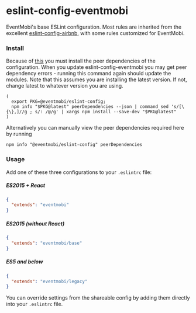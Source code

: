 # eslint-config-eventmobi
EventMobi's base ESLint configuration. Most rules are inherited from the excellent [eslint-config-airbnb](https://github.com/airbnb/javascript/tree/master/packages/eslint-config-airbnb), with some rules customized for EventMobi.

### Install

Because of [this](https://github.com/eslint/eslint/issues/3458) you must install the peer dependencies of the configuration. When you update eslint-config-eventmobi you may get peer dependency errors - running this command again should
update the modules. Note that this assumes you are installing the latest version. If not, change latest to whatever version you are using.

```shell
(
  export PKG=@eventmobi/eslint-config;
  npm info "$PKG@latest" peerDependencies --json | command sed 's/[\{\},]//g ; s/: /@/g' | xargs npm install --save-dev "$PKG@latest"
)
```

Alternatively you can manually view the peer dependencies required here by running

```shell
npm info "@eventmobi/eslint-config" peerDependencies
```

### Usage
Add one of these three configurations to your `.eslintrc` file:

##### ES2015 + React
```json
{
  "extends": "eventmobi"
}
```

##### ES2015 (without React)
```json
{
  "extends": "eventmobi/base"
}
```

##### ES5 and below
```json
{
  "extends": "eventmobi/legacy"
}
```

You can override settings from the shareable config by adding them directly into your `.eslintrc` file.

